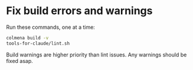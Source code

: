 # Fix build errors and warnings

Run these commands, one at a time:

```bash
colmena build -v
tools-for-claude/lint.sh
```

Build warnings are higher priority than lint issues. Any warnings should be fixed asap.
